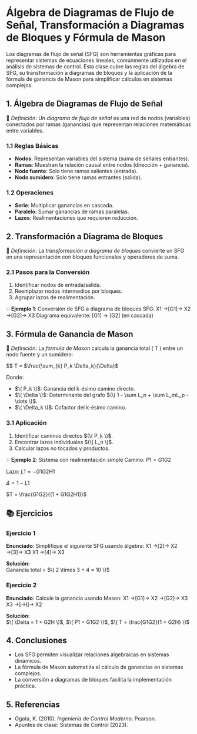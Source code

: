 # Álgebra de Diagramas de Flujo de Señal, Transformación a Diagramas de Bloques y Fórmula de Mason

Los diagramas de flujo de señal (SFG) son herramientas gráficas para representar sistemas de ecuaciones lineales, comúnmente utilizados en el análisis de sistemas de control. Esta clase cubre las reglas del álgebra de SFG, su transformación a diagramas de bloques y la aplicación de la fórmula de ganancia de Mason para simplificar cálculos en sistemas complejos.

## 1. Álgebra de Diagramas de Flujo de Señal

🔑 *Definición*: Un *diagrama de flujo de señal* es una red de nodos (variables) conectados por ramas (ganancias) que representan relaciones matemáticas entre variables.

### 1.1 Reglas Básicas
- **Nodos**: Representan variables del sistema (suma de señales entrantes).
- **Ramas**: Muestran la relación causal entre nodos (dirección + ganancia).
- **Nodo fuente**: Solo tiene ramas salientes (entrada).
- **Nodo sumidero**: Solo tiene ramas entrantes (salida).

### 1.2 Operaciones
- **Serie**: Multiplicar ganancias en cascada.
- **Paralelo**: Sumar ganancias de ramas paralelas.
- **Lazos**: Realimentaciones que requieren reducción.

## 2. Transformación a Diagrama de Bloques

🔑 *Definición*: La *transformación a diagrama de bloques* convierte un SFG en una representación con bloques funcionales y operadores de suma.

### 2.1 Pasos para la Conversión
1. Identificar nodos de entrada/salida.
2. Reemplazar nodos intermedios por bloques.
3. Agrupar lazos de realimentación.

💡 **Ejemplo 1**: Conversión de SFG a diagrama de bloques
SFG: X1 →[G1]→ X2 →[G2]→ X3
Diagrama equivalente:
[G1] -> [G2] (en cascada)


## 3. Fórmula de Ganancia de Mason

🔑 *Definición*: La *fórmula de Mason* calcula la ganancia total \( T \) entre un nodo fuente y un sumidero:

$$
T = $\frac{\sum_{k} P_k \Delta_k}{\Delta}$

Donde:
- $\( P_k \)$: Ganancia del k-ésimo camino directo.
- $\( \Delta \)$: Determinante del grafo $(\( 1 - \sum L_n + \sum L_mL_p - \dots \)$.
- $\( \Delta_k \)$: Cofactor del k-ésimo camino.

### 3.1 Aplicación
1. Identificar caminos directos $(\( P_k \)$.
2. Encontrar lazos individuales $(\( L_n \)$.
3. Calcular lazos no tocados y productos.

💡 **Ejemplo 2**: Sistema con realimentación simple
Camino: $P1 = G1G2$

Lazo: $L1 = -G1G2H1$

$Δ = 1 - L1$


$T = \frac{G1G2}{(1 + G1G2H1)}$


## 📚 Ejercicios

### Ejercicio 1
**Enunciado**: Simplifique el siguiente SFG usando álgebra:
X1 →[2]→ X2 →[3]→ X3
X1 →[4]→ X3

**Solución**:  
Ganancia total = $\( 2 \times 3 + 4 = 10 \)$

### Ejercicio 2
**Enunciado**: Calcule la ganancia usando Mason:
X1 →[G1]→ X2 →[G2]→ X3
X3 →[-H]→ X2

**Solución**:  
$\( \Delta = 1 + G2H \)$, $\( P1 = G1G2 \)$, $\( T = \frac{G1G2}{1 + G2H} \)$

## 4. Conclusiones
- Los SFG permiten visualizar relaciones algebraicas en sistemas dinámicos.
- La fórmula de Mason automatiza el cálculo de ganancias en sistemas complejos.
- La conversión a diagramas de bloques facilita la implementación práctica.

## 5. Referencias
- Ogata, K. (2010). *Ingeniería de Control Moderno*. Pearson.
- Apuntes de clase: Sistemas de Control (2023).

